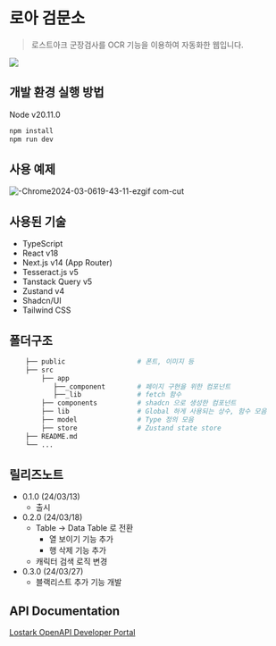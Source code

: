 # 로아 검문소
> 로스트아크 군장검사를 OCR 기능을 이용하여 자동화한 웹입니다.


![](../header.png)

## 개발 환경 실행 방법
Node v20.11.0
```sh
npm install
npm run dev
```

## 사용 예제
![-Chrome2024-03-0619-43-11-ezgif com-cut](https://github.com/San-Goon/loa-checkpoint/assets/84852012/6a265e3f-0b96-4a91-9a54-31e79268510a)

## 사용된 기술
* TypeScript
* React v18
* Next.js v14 (App Router)
* Tesseract.js v5
* Tanstack Query v5
* Zustand v4
* Shadcn/UI
* Tailwind CSS

## 폴더구조
```bash
    ├── public                  # 폰트, 이미지 등
    ├── src                     
        ├── app
           ├──_component        # 페이지 구현을 위한 컴포넌트
           ├──_lib              # fetch 함수    
        ├── components          # shadcn 으로 생성한 컴포넌트
        ├── lib                 # Global 하게 사용되는 상수, 함수 모음
        ├── model               # Type 정의 모음
        ├── store               # Zustand state store
    ├── README.md               
    └── ...
```

## 릴리즈노트
* 0.1.0 (24/03/13)
    * 출시
* 0.2.0 (24/03/18)
    * Table -> Data Table 로 전환
        * 열 보이기 기능 추가
        * 행 삭제 기능 추가
    * 캐릭터 검색 로직 변경  
* 0.3.0 (24/03/27)
  * 블랙리스트 추가 기능 개발

## API Documentation
[Lostark OpenAPI Developer Portal](https://developer-lostark.game.onstove.com/getting-started)
